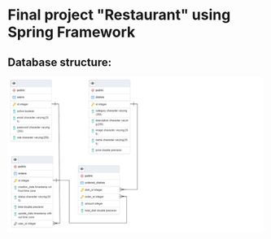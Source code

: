 # Final project "Restaurant" using Spring Framework

## Database structure:
![alt text](dbSheme.pgerd.png)​
